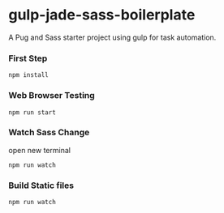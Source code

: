 # gulp-jade-sass-boilerplate
A Pug and Sass starter project using gulp for task automation.

### First Step
```
npm install
```


### Web Browser Testing
```
npm run start
```

### Watch Sass Change
open new terminal
```
npm run watch
```

### Build Static files
```
npm run watch
```

